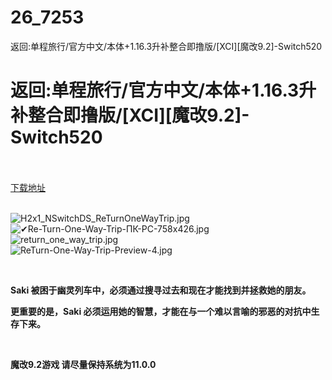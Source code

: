 # 26_7253
返回:单程旅行/官方中文/本体+1.16.3升补整合即撸版/[XCI][魔改9.2]-Switch520
# 返回:单程旅行/官方中文/本体+1.16.3升补整合即撸版/[XCI][魔改9.2]-Switch520
 <br/></br>
[下载地址](https://www.switch520.cc/article/7253 "下载地址")
<br/></br>

<p><img title="H2x1_NSwitchDS_ReTurnOneWayTrip.jpg" src="https://www.switch520.cc/muke_img/2021_06_20_17cc51073bd23.jpg" alt="H2x1_NSwitchDS_ReTurnOneWayTrip.jpg"><br>
<img title="✔Re-Turn-One-Way-Trip-ПК-PC-758x426.jpg" src="https://www.switch520.cc/muke_img/2021_06_20_4da58f8a58e68.jpg" alt="✔Re-Turn-One-Way-Trip-ПК-PC-758x426.jpg"><br>
<img title="return_one_way_trip.jpg" src="https://www.switch520.cc/muke_img/2021_06_20_c22d9c71ad51b.jpg" alt="return_one_way_trip.jpg"><br>
<img title="ReTurn-One-Way-Trip-Preview-4.jpg" src="https://www.switch520.cc/muke_img/2021_06_20_921764045c08b.jpg" alt="ReTurn-One-Way-Trip-Preview-4.jpg"></p>
<p>&nbsp;</p>
<p><strong> Saki 被困于幽灵列车中，必须通过搜寻过去和现在才能找到并拯救她的朋友。</strong></p>
<p><strong>更重要的是，Saki 必须运用她的智慧，才能在与一个难以言喻的邪恶的对抗中生存下来。</strong></p>
<p>&nbsp;</p>
<p><strong>魔改9.2游戏 请尽量保持系统为11.0.0</strong></p>
